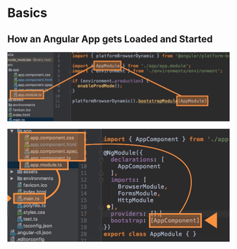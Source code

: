 # Basics

## How an Angular App gets Loaded and Started

![App Module](image.png)

![Alt text](image-1.png)